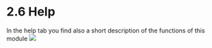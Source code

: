 # 2.6 Help

In the help tab you find also a short description of the functions of this module
![](../assets/2admin_help.png)